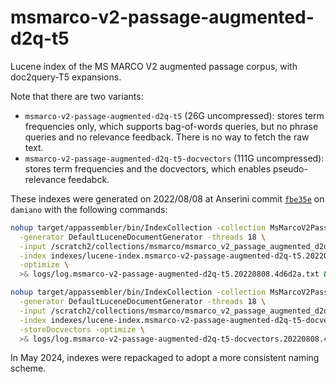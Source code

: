# msmarco-v2-passage-augmented-d2q-t5

Lucene index of the MS MARCO V2 augmented passage corpus, with doc2query-T5 expansions.

Note that there are two variants:

+ `msmarco-v2-passage-augmented-d2q-t5` (26G uncompressed): stores term frequencies only, which supports bag-of-words queries, but no phrase queries and no relevance feedback. There is no way to fetch the raw text.
+ `msmarco-v2-passage-augmented-d2q-t5-docvectors` (111G uncompressed): stores term frequencies and the docvectors, which enables pseudo-relevance feedabck.

These indexes were generated on 2022/08/08 at Anserini commit [`fbe35e`](https://github.com/castorini/anserini/commit/4d6d2a5a367424131331df2a8e9e00e6a9c68856) on `damiano` with the following commands:

```bash
nohup target/appassembler/bin/IndexCollection -collection MsMarcoV2PassageCollection \
  -generator DefaultLuceneDocumentGenerator -threads 18 \
  -input /scratch2/collections/msmarco/msmarco_v2_passage_augmented_d2q-t5/ \
  -index indexes/lucene-index.msmarco-v2-passage-augmented-d2q-t5.20220808.4d6d2a/ \
  -optimize \
  >& logs/log.msmarco-v2-passage-augmented-d2q-t5.20220808.4d6d2a.txt &

nohup target/appassembler/bin/IndexCollection -collection MsMarcoV2PassageCollection \
  -generator DefaultLuceneDocumentGenerator -threads 18 \
  -input /scratch2/collections/msmarco/msmarco_v2_passage_augmented_d2q-t5/ \
  -index indexes/lucene-index.msmarco-v2-passage-augmented-d2q-t5-docvectors.20220808.4d6d2a/ \
  -storeDocvectors -optimize \
  >& logs/log.msmarco-v2-passage-augmented-d2q-t5-docvectors.20220808.4d6d2a.txt &
```

In May 2024, indexes were repackaged to adopt a more consistent naming scheme.
